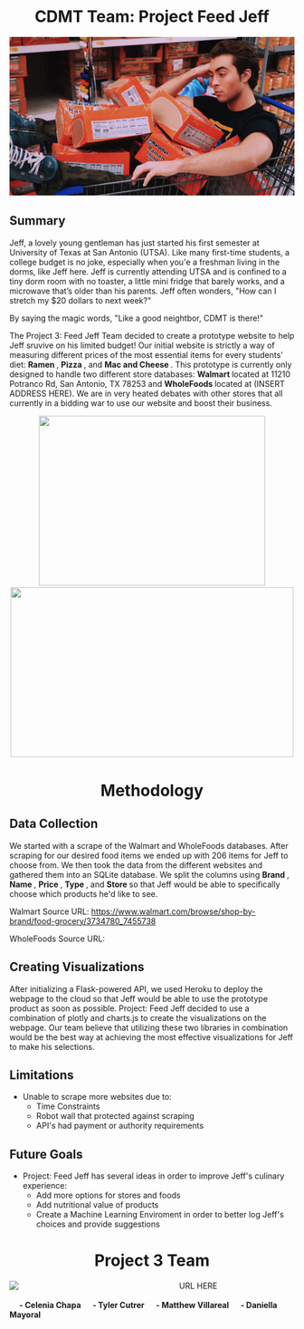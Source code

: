 <h1 align="center"> CDMT Team: Project Feed Jeff </h1>

![guy-with-ramen](readme-img/ramen-guy.png)

## Summary
Jeff, a lovely young gentleman has just started his first semester at University of Texas at San Antonio (UTSA). Like many first-time students, a college budget is no joke, especially when you'e a freshman living in the dorms, like Jeff here. Jeff is currently attending UTSA and is confined to a tiny dorm room with no toaster, a little mini fridge that barely works, and a microwave that’s older than his parents. Jeff often wonders, "How can I stretch my $20 dollars to next week?" 

By saying the magic words, "Like a good neightbor, CDMT is there!"

The Project 3: Feed Jeff Team decided to create a prototype website to help Jeff sruvive on his limited budget! Our initial website is strictly a way of measuring different prices of the most essential items for every students' diet: <b> Ramen </b>, <b> Pizza </b>, and <b> Mac and Cheese </b>. This prototype is currently only designed to handle two different store databases: <b> Walmart </b> located at 11210 Potranco Rd, San Antonio, TX 78253 and <b> WholeFoods </b> located at (INSERT ADDRESS HERE). We are in very heated debates with other stores that all currently in a bidding war to use our website and boost their business. 

<p align="center">
<img src= "http://cdn.abclocal.go.com/content/wpvi/images/cms/513058_1280x720.jpg"  width="400" height="300">
<img src= "http://blog.logomyway.com/wp-content/uploads/2017/02/walmart-store.jpg" width="500" height="300">
</p>
                                                                                                                                    
<h1 align="center"> Methodology </h1>

## Data Collection
We started with a scrape of the Walmart and WholeFoods databases. After scraping for our desired food items we ended up with 206 items for Jeff to choose from. We then took the data from the different websites and gathered them into an SQLite database. We split the columns using <b> Brand </b>, <b> Name </b>, <b> Price </b> , <b> Type </b>, and <b> Store </b> so that Jeff would be able to specifically choose which products he'd like to see. 

Walmart Source URL: https://www.walmart.com/browse/shop-by-brand/food-grocery/3734780_7455738

WholeFoods Source URL: 

## Creating Visualizations
After initializing a Flask-powered API, we used Heroku to deploy the webpage to the cloud so that Jeff would be able to use the prototype product as soon as possible. Project: Feed Jeff decided to use a combination of plotly and charts.js to create the visualizations on the webpage. Our team believe that utilizing these two libraries in combination would be the best way at achieving the most effective visualizations for Jeff to make his selections. 

## Limitations 
* Unable to scrape more websites due to:
  * Time Constraints 
  * Robot wall that protected against scraping 
  * API's had payment or authority requirements

## Future Goals 
* Project: Feed Jeff has several ideas in order to improve Jeff's culinary experience: 
  * Add more options for stores and foods
  * Add nutritional value of products
  * Create a Machine Learning Enviroment in order to better log Jeff's choices and provide suggestions

<h1 align="center">Project 3 Team</h1>
<img src= "https://media.giphy.com/media/C3O6NJeqH9nKjKrAJy/giphy.gif" align="left" width="300px" padding="10px"> URL HERE </br></br>
  <b>
&emsp;  - Celenia Chapa
&emsp;  - Tyler Cutrer
&emsp;  - Matthew Villareal
&emsp;  - Daniella Mayoral
  </b>
<br clear="left"/>
